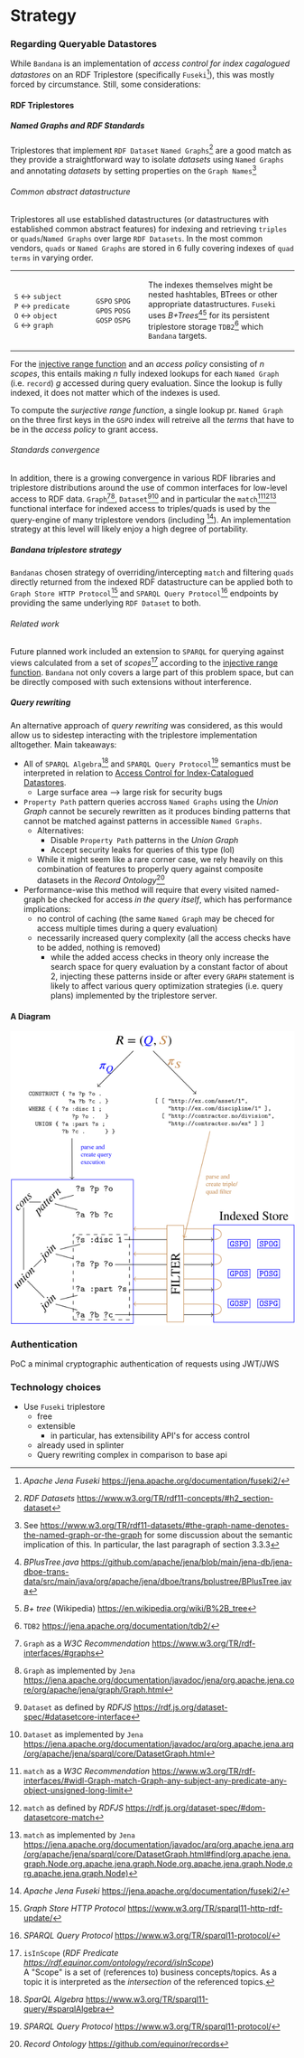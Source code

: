 # Strategy


### Regarding Queryable Datastores
While `Bandana` is an implementation of *access control for index cagalogued datastores* on an RDF Triplestore (specifically `Fuseki`[^FUSEKI]), this was mostly forced by circumstance. Still, some considerations:

#### RDF Triplestores
##### Named Graphs and RDF Standards
Triplestores that implement `RDF Dataset` `Named Graphs`[^NG] are a good match as they provide a straightforward way to isolate *datasets* using `Named Graphs` and annotating *datasets* by setting properties on the `Graph Names`[^GN]

###### Common abstract datastructure
Triplestores all use established datastructures (or datastructures with established common abstract features) for indexing and retrieving `triples` or `quads`/`Named Graphs` over large `RDF Datasets`. In the most common vendors, `quads` or `Named Graphs` are stored in 6 fully covering indexes of `quad terms` in varying order.

<table><tr>
<td>

`S`&nbsp;↔&nbsp;`subject`
`P`&nbsp;↔&nbsp;`predicate`
`O`&nbsp;↔&nbsp;`object`
`G`&nbsp;↔&nbsp;`graph`

</td>
<td>

`GSPO`&nbsp;`SPOG`
`GPOS`&nbsp;`POSG`
`GOSP`&nbsp;`OSPG`

</td>
<td>

The indexes themselves might be nested hashtables, BTrees or other appropriate datastructures. `Fuseki` uses *B+Trees*[^jenaBPT][^wikiBPT] for its persistent triplestore storage `TDB2`[^TDB2] which `Bandana` targets.

</td>
</tr></table>

For the [injective range function](theory.md/#range-functions) and an *access policy* consisting of $n$ *scopes*, this entails making $n$ fully indexed lookups for each `Named Graph` (i.e. `record`) $g$ accessed during query evaluation. Since the lookup is fully indexed, it does not matter which of the indexes is used.

To compute the *surjective range function*, a single lookup pr. `Named Graph` on the three first keys in the `GSPO` index will retreive all the *terms* that have to be in the *access policy* to grant access.

###### Standards convergence
In addition, there is a growing convergence in various RDF libraries and triplestore distributions around the use of common interfaces for low-level access to RDF data. `Graph`[^rdfGRAPH][^jenaGRAPH], `Dataset`[^rdfjsDATASET][^jenaDATASET] and in particular the `match`[^rdfMATCH][^rdfjsMATCH][^jenaMATCH] functional interface for indexed access to triples/quads is used by the query-engine of many triplestore vendors (including [^FUSEKI]). An implementation strategy at this level will likely enjoy a high degree of portability.

##### Bandana triplestore strategy

`Bandanas` chosen strategy of overriding/intercepting `match` and filtering `quads` directly returned from the indexed RDF datastructure can be applied both  to `Graph Store HTTP Protocol`[^GSP] and `SPARQL Query Protocol`[^SQP] endpoints by providing the same underlying `RDF Dataset` to both. 

###### Related work

Future planned work included an extension to `SPARQL` for querying against views calculated from a set of *scopes*[^SCO] according to the [injective range function](theory.md#range-functions). `Bandana` not only covers a large part of this problem space, but can be directly composed with such extensions without interference.

##### Query rewriting
An alternative approach of *query rewriting* was considered, as this would allow us to sidestep interacting with the triplestore implementation alltogether. Main takeaways:
- All of `SPARQL Algebra`[^ALG] and `SPARQL Query Protocol`[^SQP] semantics must be interpreted in relation to [Access Control for Index-Catalogued Datastores](theory.md). 
  - Large surface area ⟶ large risk for security bugs 
- `Property Path` pattern queries accross `Named Graphs` using the *Union Graph* cannot be securely rewritten as it produces binding patterns that cannot be matched against patterns in accessible `Named Graphs`.
  - Alternatives:
    - Disable `Property Path` patterns in the *Union Graph*
    - Accept security leaks for queries of this type (lol)
  - While it might seem like a rare corner case, we rely heavily on this combination of features to properly query against composite datasets in the *Record Ontology*[^RO]
- Performance-wise this method will require that every visited named-graph be checked for access *in the query itself*, which has performance implications: 
  - no control of caching (the same `Named Graph` may be checed for access multiple times during a query evaluation)
  - necessarily increased query complexity (all the access checks have to be added, nothing is removed)
    - while the added access checks in theory only increase the search space for query evaluation by a constant factor of about 2, injecting these patterns inside or after every `GRAPH` statement is likely to affect various query optimization strategies (i.e. query plans) implemented by the triplestore server.

#### A Diagram

<div style="background:white;">

![Very drawing!](scope_access_evaluation.svg)

</div>

### Authentication
PoC a minimal cryptographic authentication of requests using JWT/JWS

### Technology choices
- Use `Fuseki` triplestore
  - free
  - extensible
    - in particular, has extensibility API's for access control
  - already used in splinter
  - Query rewriting complex in comparison to base api 


[^RO]:*Record Ontology* https://github.com/equinor/records
[^FUSEKI]: *Apache Jena Fuseki* https://jena.apache.org/documentation/fuseki2/
[^NG]: *RDF Datasets* https://www.w3.org/TR/rdf11-concepts/#h2_section-dataset
[^jenaBPT]: *BPlusTree.java* https://github.com/apache/jena/blob/main/jena-db/jena-dboe-trans-data/src/main/java/org/apache/jena/dboe/trans/bplustree/BPlusTree.java
[^wikiBPT]: *B+ tree* (Wikipedia) https://en.wikipedia.org/wiki/B%2B_tree
[^TDB2]: `TDB2` https://jena.apache.org/documentation/tdb2/
[^GN]: See https://www.w3.org/TR/rdf11-datasets/#the-graph-name-denotes-the-named-graph-or-the-graph for some discussion about the semantic implication of this. In particular, the last paragraph of section 3.3.3
[^rdfGRAPH]: `Graph` as a *W3C Recommendation* https://www.w3.org/TR/rdf-interfaces/#graphs
[^jenaGRAPH]: `Graph` as implemented by `Jena` https://jena.apache.org/documentation/javadoc/jena/org.apache.jena.core/org/apache/jena/graph/Graph.html
[^rdfjsDATASET]: `Dataset` as defined by *RDFJS* https://rdf.js.org/dataset-spec/#datasetcore-interface
[^jenaDATASET]: `Dataset` as implemented by `Jena` https://jena.apache.org/documentation/javadoc/arq/org.apache.jena.arq/org/apache/jena/sparql/core/DatasetGraph.html
[^rdfMATCH]: `match` as a *W3C Recommendation* https://www.w3.org/TR/rdf-interfaces/#widl-Graph-match-Graph-any-subject-any-predicate-any-object-unsigned-long-limit
[^rdfjsMATCH]: `match` as defined by *RDFJS* https://rdf.js.org/dataset-spec/#dom-datasetcore-match
[^jenaMATCH]: `match` as implemented by `Jena` https://jena.apache.org/documentation/javadoc/arq/org.apache.jena.arq/org/apache/jena/sparql/core/DatasetGraph.html#find(org.apache.jena.graph.Node,org.apache.jena.graph.Node,org.apache.jena.graph.Node,org.apache.jena.graph.Node)
[^ALG]: *SparQL Algebra* https://www.w3.org/TR/sparql11-query/#sparqlAlgebra
[^GSP]: *Graph Store HTTP Protocol* https://www.w3.org/TR/sparql11-http-rdf-update/
[^SCO]: `isInScope` (*RDF Predicate https://rdf.equinor.com/ontology/record/isInScope*)  
	A "Scope" is a set of (references to) business concepts/topics. As a topic it is interpreted as the *intersection* of  the referenced topics. 

[^SQP]: *SPARQL Query Protocol* https://www.w3.org/TR/sparql11-protocol/
